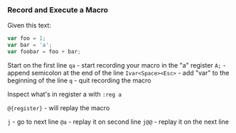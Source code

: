 ### Record and Execute a Macro

Given this text:

```javascript
var foo = 1;
var bar = 'a';
var foobar = foo + bar;
```

Start on the first line
`qa` - start recording your macro in the "a" register
`A;` - append semicolon at the end of the line
`Ivar<Space><Esc>` - add "var" to the beginning of the line
`q` - quit recording the macro

Inspect what's in register a with `:reg a`

`@{register}` - will replay the macro

`j` - go to next line
`@a` - replay it on second line
`j@@` - replay it on the next line
